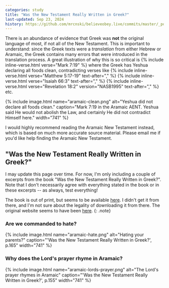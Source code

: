 ```yaml
---
categories: study
title: "Was the New Testament Really Written in Greek?"
last-updated: Sep 23, 2024
history: https://github.com/mrcnski/believeobey.live/commits/master/_posts/2024-09-21-was-the-new-testament-really-written-in-greek.md
---
```


There is an abundance of evidence that Greek was **not** the original language of most, if not all of the New Testament. This is important to understand: since the Greek texts were a *translation* from either Hebrew or Aramaic, the Greek contains many errors that were introduced in the translation process. A great illustration of why this is so critical is {% include inline-verse.html verse="Mark 7:19" %} where the Greek has Yeshua declaring all foods clean, contradicting verses like {% include inline-verse.html verse="Matthew 5:17-19" text-after="," %} {% include inline-verse.html verse="Isaiah 66:3" text-after="," %} {% include inline-verse.html verse="Revelation 18:2" version="NASB1995" text-after="," %} etc.

{% include image.html name="aramaic-clean.png" alt="Yeshua did not declare all foods clean." caption="Mark 7:19 in the Aramaic AENT. Yeshua said He would not abolish the Law, and certainly He did not contradict Himself here." width="741" %}

I would highly recommend reading the Aramaic New Testament instead, which is based on much more accurate source material. Please email me if you'd like help finding the Aramaic New Testament.

## "Was the New Testament Really Written in Greek?"

I may update this page over time. For now, I'm only including a couple of excerpts from the book "Was the New Testament Really Written in Greek?". Note that I don't necessarily agree with everything stated in the book or in these excerpts -- as always, test everything!

The book is out of print, but seems to be available [here](https://archive.org/details/WastheNewTestamentReallyWritteninGreek1e). I didn't get it from there, and I'm not sure about the legality of downloading it from there. The original website seems to have been [here](https://web.archive.org/web/20090316103840/http://www.aramaicpeshitta.com/downloadbook.htm).
{: .note}

### Are we commanded to hate?

{% include image.html name="aramaic-hate.png" alt="Hating your parents?" caption="'Was the New Testament Really Written in Greek?', p.165" width="741" %}

### Why does the Lord's prayer rhyme in Aramaic?

{% include image.html name="aramaic-lords-prayer.png" alt="The Lord's prayer rhymes in Aramaic" caption="'Was the New Testament Really Written in Greek?', p.155" width="741" %}
